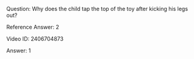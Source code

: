 Question: Why does the child tap the top of the toy after kicking his legs out?

Reference Answer: 2

Video ID: 2406704873

Answer: 1

